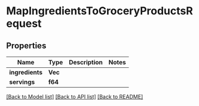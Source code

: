 # MapIngredientsToGroceryProductsRequest

## Properties

Name | Type | Description | Notes
------------ | ------------- | ------------- | -------------
**ingredients** | **Vec<String>** |  | 
**servings** | **f64** |  | 

[[Back to Model list]](../README.md#documentation-for-models) [[Back to API list]](../README.md#documentation-for-api-endpoints) [[Back to README]](../README.md)


